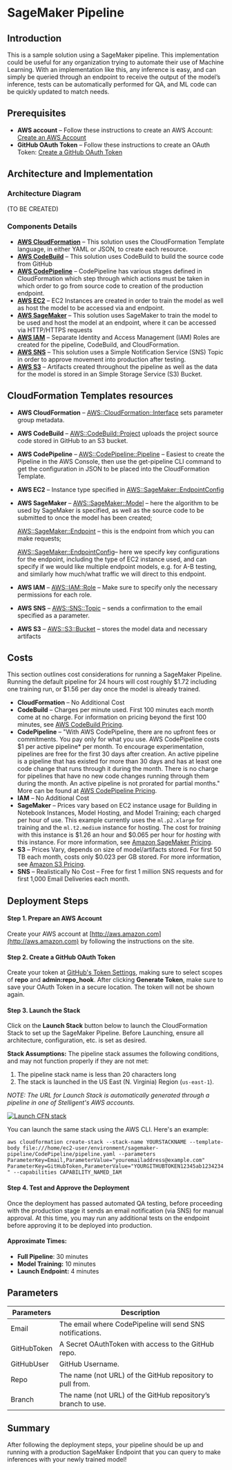 # SageMaker Pipeline
## Introduction

This is a sample solution using a SageMaker pipeline.  This implementation could be useful for any organization trying to automate their use of Machine Learning.  With an implementation like this, any inference is easy, and can simply be queried through an endpoint to receive the output of the model’s inference, tests can be automatically performed for QA, and ML code can be quickly updated to match needs.


## Prerequisites
- **AWS account** – Follow these instructions to create an AWS Account: [Create an AWS Account](http://docs.aws.amazon.com/AmazonSimpleDB/latest/DeveloperGuide/AboutAWSAccounts.html)
- **GitHub OAuth Token** – Follow these instructions to create an OAuth Token: [Create a GitHub OAuth Token](https://github.com/stelligent/devops-essentials/wiki/Prerequisites#create-an-oauth-token-in-github)


## Architecture and Implementation
###  Architecture Diagram
  (TO BE CREATED)


###  Components Details
  - [**AWS CloudFormation**](https://aws.amazon.com/cloudformation/) – This solution uses the CloudFormation Template language, in either YAML or JSON, to create each resource.
  - [**AWS CodeBuild**](https://aws.amazon.com/codebuild/) – This solution uses CodeBuild to build the source code from GitHub
  - [**AWS CodePipeline**](https://aws.amazon.com/codepipeline/) – CodePipeline has various stages defined in CloudFormation which step through which actions must be taken in which order to go from source code to creation of the production endpoint.
  - [**AWS EC2**](https://aws.amazon.com/ec2/) – EC2 Instances are created in order to train the model as well as host the model to be accessed via and endpoint.  
  - [**AWS SageMaker**](https://aws.amazon.com/sagemaker/) – This solution uses SageMaker to train the model to be used and host the model at an endpoint, where it can be accessed via HTTP/HTTPS requests
  - [**AWS IAM**](https://aws.amazon.com/iam/) – Separate Identity and Access Management (IAM) Roles are created for the pipeline, CodeBuild, and CloudFormation.
  - [**AWS SNS**](https://aws.amazon.com/sns/) – This solution uses a Simple Notification Service (SNS) Topic in order to approve movement into production after testing.
  - [**AWS S3**](https://aws.amazon.com/s3/) – Artifacts created throughout the pipeline as well as the data for the model is stored in an Simple Storage Service (S3) Bucket.


## CloudFormation Templates resources
  - **AWS CloudFormation** – [AWS::CloudFormation::Interface](https://docs.aws.amazon.com/AWSCloudFormation/latest/UserGuide/aws-resource-cloudformation-interface.html) sets parameter group metadata.
  - **AWS CodeBuild** – [AWS::CodeBuild::Project](https://docs.aws.amazon.com/AWSCloudFormation/latest/UserGuide/aws-resource-codebuild-project.html) uploads the project source code stored in GitHub to an S3 bucket.
  - **AWS CodePipeline** – [AWS::CodePipeline::Pipeline](https://docs.aws.amazon.com/AWSCloudFormation/latest/UserGuide/aws-resource-codepipeline-pipeline.html) – Easiest to create the Pipeline in the AWS Console, then use the get-pipeline CLI command to get the configuration in JSON to be placed into the CloudFormation Template.
  - **AWS EC2** – Instance type specified in [AWS::SageMaker::EndpointConfig](https://docs.aws.amazon.com/AWSCloudFormation/latest/UserGuide/aws-resource-sagemaker-endpointconfig.html)
  - **AWS SageMaker** – [AWS::SageMaker::Model](https://docs.aws.amazon.com/AWSCloudFormation/latest/UserGuide/aws-resource-sagemaker-model.html) – here the algorithm to be used by SageMaker is specified, as well as the source code to be submitted to once the model has been created;

    [AWS::SageMaker::Endpoint](https://docs.aws.amazon.com/AWSCloudFormation/latest/UserGuide/aws-resource-sagemaker-endpoint.html) – this is the endpoint from which you can make requests;

    [AWS::SageMaker::EndpointConfig](https://docs.aws.amazon.com/AWSCloudFormation/latest/UserGuide/aws-resource-sagemaker-endpointconfig.html)– here we specify key configurations for the endpoint, including the type of EC2 instance used, and can specify if we would like multiple endpoint models, e.g. for A-B testing, and similarly how much/what traffic we will direct to this endpoint.
  - **AWS IAM** – [AWS::IAM::Role](https://docs.aws.amazon.com/AWSCloudFormation/latest/UserGuide/aws-resource-iam-role.html) – Make sure to specify only the necessary permissions for each role.
  - **AWS SNS** – [AWS::SNS::Topic](https://docs.aws.amazon.com/AWSCloudFormation/latest/UserGuide/aws-properties-sns-topic.html) – sends a confirmation to the email specified as a parameter.
  - **AWS S3** – [AWS::S3::Bucket](https://docs.aws.amazon.com/AWSCloudFormation/latest/UserGuide/aws-properties-s3-bucket.html) – stores the model data and necessary artifacts


## Costs
This section outlines cost considerations for running a SageMaker Pipeline. Running the default pipeline for 24 hours will cost roughly $1.72 including one training run, or $1.56 per day once the model is already trained.
- **CloudFormation** – No Additional Cost
- **CodeBuild** – Charges per minute used. First 100 minutes each month come at no charge. For information on pricing beyond the first 100 minutes, see [AWS CodeBuild Pricing](https://aws.amazon.com/codebuild/pricing/).
- **CodePipeline** – "With AWS CodePipeline, there are no upfront fees or commitments. You pay only for what you use. AWS CodePipeline costs $1 per active pipeline* per month. To encourage experimentation, pipelines are free for the first 30 days after creation. An active pipeline is a pipeline that has existed for more than 30 days and has at least one code change that runs through it during the month. There is no charge for pipelines that have no new code changes running through them during the month. An active pipeline is not prorated for partial months." More can be found at [AWS CodePipeline Pricing](https://aws.amazon.com/codepipeline/pricing/).
- **IAM** – No Additional Cost
- **SageMaker** – Prices vary based on EC2 instance usage for Building in Notebook Instances, Model Hosting, and Model Training; each charged per hour of use. This example currently uses the `ml.p2.xlarge` for training and the `ml.t2.medium` instance for hosting. The cost for *training* with this instance is $1.26 an hour and $0.065 per hour for *hosting* with this instance. For more information, see [Amazon SageMaker Pricing](https://aws.amazon.com/sagemaker/pricing/).
- **S3** – Prices Vary, depends on size of model/artifacts stored. For first 50 TB each month, costs only $0.023 per GB stored. For more information, see [Amazon S3 Pricing](https://aws.amazon.com/s3/pricing/).
- **SNS** – Realistically No Cost – Free for first 1 million SNS requests and for first 1,000 Email Deliveries each month.


## Deployment Steps
####  Step 1. Prepare an AWS Account
Create your AWS account at [http://aws.amazon.com](http://aws.amazon.com) by following the instructions on the site.

####  Step 2. Create a GitHub OAuth Token
Create your token at [GitHub's Token Settings](https://github.com/settings/tokens), making sure to select scopes of **repo** and **admin:repo_hook**.  After clicking **Generate Token**, make sure to save your OAuth Token in a secure location. The token will not be shown again.

####  Step 3. Launch the Stack
Click on the **Launch Stack** button below to launch the CloudFormation Stack to set up the SageMaker Pipeline. Before Launching, ensure all architecture, configuration, etc. is set as desired.

**Stack Assumptions:** The pipeline stack assumes the following conditions, and may not function properly if they are not met:
1. The pipeline stack name is less than 20 characters long
2. The stack is launched in the US East (N. Virginia) Region (`us-east-1`).

*NOTE: The URL for Launch Stack is automatically generated through a pipeline in one of Stelligent's AWS accounts.*

[![Launch CFN stack](https://s3.amazonaws.com/cloudformation-examples/cloudformation-launch-stack.png)](https://console.aws.amazon.com/cloudformation/home?region=us-east-1#cstack=sn~sagemaker-stack|turl~https://s3.amazonaws.com/sagemaker-pipeline-src/CodePipeline/pipeline.yaml)

You can launch the same stack using the AWS CLI. Here's an example:

`aws cloudformation create-stack --stack-name YOURSTACKNAME --template-body file:///home/ec2-user/environment/sagemaker-pipeline/CodePipeline/pipeline.yaml --parameters ParameterKey=Email,ParameterValue="youremailaddress@example.com" ParameterKey=GitHubToken,ParameterValue="YOURGITHUBTOKEN12345ab1234234" --capabilities CAPABILITY_NAMED_IAM`


<!-- [![Launch CFN stack](https://s3.amazonaws.com/stelligent-training-public/public/cloudformation-launch-stack.png)](https://console.aws.amazon.com/cloudformation/home?region=us-east-1#cstack=sn~DromedaryStack|turl~https://s3.amazonaws.com/stelligent-training-public/master/dromedary-master.json) -->

<!-- TODO: Change above to correct URL!!! -->

####  Step 4. Test and Approve the Deployment
Once the deployment has passed automated QA testing, before proceeding with the production stage it sends an email notification (via SNS) for manual approval. At this time, you may run any additional tests on the endpoint before approving it to be deployed into production.

####  Approximate Times:
* **Full Pipeline**: 30 minutes
* **Model Training:** 10 minutes
* **Launch Endpoint:** 4 minutes

## Parameters
<!-- ### sagemaker.yaml
Parameters | Description
---------- | -----------
BucketName | The name of the S3 data bucket to be created/used.
CommitID | The ID of the current commit.
Environment | Current environment we are working in.
ParentStackName | The name of the pipeline stack.
SageMakerRole | The name of the SageMaker role.
Timestamp | Resource timestamp to prevent naming conflicts. -->

<!-- ### pipeline.yaml -->
Parameters | Description
---------- | -----------
Email | The email where CodePipeline will send SNS notifications.
GitHubToken | A Secret OAuthToken with access to the GitHub repo.
GitHubUser | GitHub Username.
Repo | The name (not URL) of the GitHub repository to pull from.
Branch | The name (not URL) of the GitHub repository’s branch to use.


## Summary
After following the deployment steps, your pipeline should be up and running with a production SageMaker Endpoint that you can query to make inferences with your newly trained model!

<!-- ## Additional Resources
------------ -->
